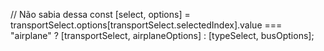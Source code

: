 // Não sabia dessa
const [select, options] = transportSelect.options[transportSelect.selectedIndex].value === "airplane" ?
[transportSelect, airplaneOptions] : [typeSelect, busOptions];
